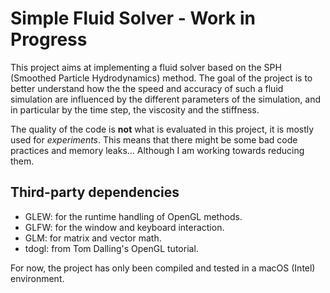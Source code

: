# Simple Fluid Solver - Work in Progress

This project aims at implementing a fluid solver based on the SPH (Smoothed Particle Hydrodynamics) method.
The goal of the project is to better understand how the the speed and accuracy of such a fluid simulation are influenced by the different parameters of the simulation, and in particular by the time step, the viscosity and the stiffness.

The quality of the code is **not** what is evaluated in this project, it is mostly used for *experiments*.
This means that there might be some bad code practices and memory leaks... Although I am working towards reducing them.

## Third-party dependencies
- GLEW: for the runtime handling of OpenGL methods.
- GLFW: for the window and keyboard interaction.
- GLM: for matrix and vector math.
- tdogl: from Tom Dalling's OpenGL tutorial.

For now, the project has only been compiled and tested in a macOS (Intel) environment.
